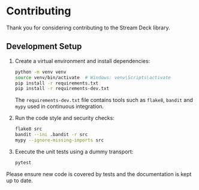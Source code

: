 # Contributing

Thank you for considering contributing to the Stream Deck library.

## Development Setup

1. Create a virtual environment and install dependencies:
   ```bash
   python -m venv venv
   source venv/bin/activate  # Windows: venv\Scripts\activate
   pip install -r requirements.txt
   pip install -r requirements-dev.txt
   ```
   The `requirements-dev.txt` file contains tools such as `flake8`, `bandit` and
   `mypy` used in continuous integration.

2. Run the code style and security checks:
   ```bash
   flake8 src
   bandit --ini .bandit -r src
   mypy --ignore-missing-imports src
   ```

3. Execute the unit tests using a dummy transport:
   ```bash
   pytest
   ```

Please ensure new code is covered by tests and the documentation is kept up to
date.
